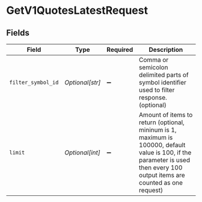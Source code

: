 # GetV1QuotesLatestRequest


## Fields

| Field                                                                                                                                                                        | Type                                                                                                                                                                         | Required                                                                                                                                                                     | Description                                                                                                                                                                  |
| ---------------------------------------------------------------------------------------------------------------------------------------------------------------------------- | ---------------------------------------------------------------------------------------------------------------------------------------------------------------------------- | ---------------------------------------------------------------------------------------------------------------------------------------------------------------------------- | ---------------------------------------------------------------------------------------------------------------------------------------------------------------------------- |
| `filter_symbol_id`                                                                                                                                                           | *Optional[str]*                                                                                                                                                              | :heavy_minus_sign:                                                                                                                                                           | Comma or semicolon delimited parts of symbol identifier used to filter response. (optional)                                                                                  |
| `limit`                                                                                                                                                                      | *Optional[int]*                                                                                                                                                              | :heavy_minus_sign:                                                                                                                                                           | Amount of items to return (optional, mininum is 1, maximum is 100000, default value is 100, if the parameter is used then every 100 output items are counted as one request) |